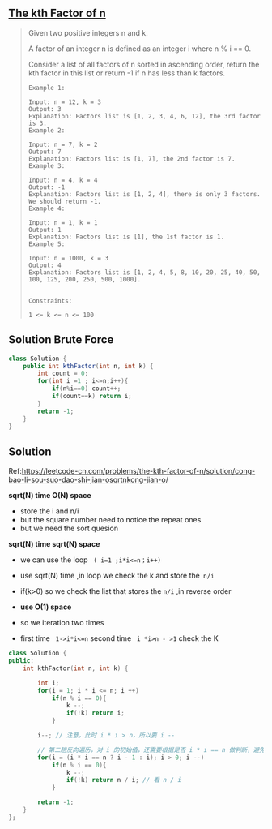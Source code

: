 ## [ The kth Factor of n](https://leetcode-cn.com/problems/the-kth-factor-of-n/)

> Given two positive integers n and k.
>
> A factor of an integer n is defined as an integer i where n % i == 0.
>
> Consider a list of all factors of n sorted in ascending order, return the kth factor in this list or return -1 if n has less than k factors.
>
> ```
> Example 1:
> 
> Input: n = 12, k = 3
> Output: 3
> Explanation: Factors list is [1, 2, 3, 4, 6, 12], the 3rd factor is 3.
> Example 2:
> 
> Input: n = 7, k = 2
> Output: 7
> Explanation: Factors list is [1, 7], the 2nd factor is 7.
> Example 3:
> 
> Input: n = 4, k = 4
> Output: -1
> Explanation: Factors list is [1, 2, 4], there is only 3 factors. We should return -1.
> Example 4:
> 
> Input: n = 1, k = 1
> Output: 1
> Explanation: Factors list is [1], the 1st factor is 1.
> Example 5:
> 
> Input: n = 1000, k = 3
> Output: 4
> Explanation: Factors list is [1, 2, 4, 5, 8, 10, 20, 25, 40, 50, 100, 125, 200, 250, 500, 1000].
> 
> 
> Constraints:
> 
> 1 <= k <= n <= 100
> ```

## Solution Brute Force 

```java
class Solution {
    public int kthFactor(int n, int k) {
        int count = 0;
        for(int i =1 ; i<=n;i++){
            if(n%i==0) count++;
            if(count==k) return i;
        }   
        return -1;
    }
}
```

## Solution



Ref:https://leetcode-cn.com/problems/the-kth-factor-of-n/solution/cong-bao-li-sou-suo-dao-shi-jian-osqrtnkong-jian-o/

**sqrt(N) time  O(N) space** 

* store the  i and n/i
* but the square number need to notice the repeat ones
* but we need the sort quesion 

**sqrt(N) time  sqrt(N) space** 

* we can use the loop ``` ( i=1 ;i*i<=n；i++)```
* use sqrt(N) time ,in loop we check the k  and store the``` n/i```
* if(k>0) so we check the list that stores the ```n/i``` ,in reverse order



* **use O(1) space** 
* so we iteration two times 
* first time ``` 1->i*i<=n``` second time  ``` i *i>n - >1``` check the K 

```c++
class Solution {
public:
    int kthFactor(int n, int k) {

        int i;
        for(i = 1; i * i <= n; i ++)
            if(n % i == 0){
                k --;
                if(!k) return i;
            }

        i--; // 注意，此时 i * i > n，所以要 i --

        // 第二趟反向遍历，对 i 的初始值，还需要根据是否 i * i == n 做判断，避免重复
        for(i = (i * i == n ? i - 1 : i); i > 0; i --)
            if(n % i == 0){
                k --;
                if(!k) return n / i; // 看 n / i
            }

        return -1;
    }
};
```

